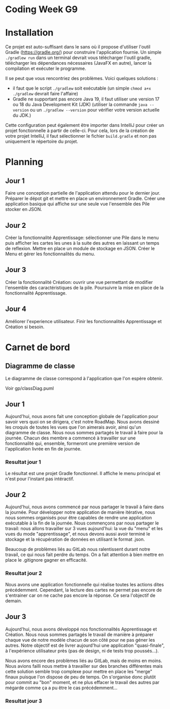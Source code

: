 # Coding Week G9

# Installation

Ce projet est auto-suffisant dans le sans où il propose d'utiliser l'outil Gradle (https://gradle.org/) pour construire l'application fournie.
Un simple `./gradlew run` dans un terminal devrait vous télécharger l'outil gradle, télécharger les dépendances nécessaires (JavaFX en autre), lancer la compilation et exécuter le programme. 

Il se peut que vous rencontriez des problèmes. Voici quelques solutions :
- il faut que le script `./gradlew` soit exécutable (un simple `chmod a+x ./gradlew` devrait faire l'affaire)
- Gradle ne supportant pas encore Java 19, il faut utiliser une version 17 ou 18 du Java Development Kit (JDK) (utiliser la commande `java --version` ou un `./gradlew --version` pour vérifier votre version actuelle du JDK.)

Cette configuration peut également être importer dans IntelliJ pour créer un projet fonctionnelle à partir de celle-ci. Pour cela, lors de la création de votre projet IntelliJ, il faut sélectionner le fichier `build.gradle` et non pas uniquement le répertoire du projet.

# Planning

## Jour 1

Faire une conception partielle de l'application attendu pour le dernier jour.
Préparer le dépot git et mettre en place un environnement Gradle.
Créer une application basique qui affiche sur une seule vue l'ensemble des Pile stocker en JSON.

## Jour 2

Créer la fonctionnalité Apprentissage: sélectionner une Pile dans le menu puis afficher les cartes les unes à la suite des autres en laissant un temps de reflexion.
Mettre en place un module de stockage en JSON.
Créer le Menu et gérer les fonctionnalités du menu.

## Jour 3

Créer la fonctionnalité Création: ouvrir une vue permettant de modifier l'ensemble des caractéristiques de la pile.
Poursuivre la mise en place de la fonctionnalité Apprentissage.

## Jour 4

Améliorer l'experience utilisateur.
Finir les fonctionnalités Apprentissage et Création si besoin.


# Carnet de bord

## Diagramme de classe

Le diagramme de classe correspond à l'application que l'on espère obtenir.

Voir gp/classDiag.puml


## Jour 1

Aujourd'hui, nous avons fait une conception globale de l'application pour savoir vers quoi on se dirigera, c'est notre RoadMap. Nous avons dessiné les croquis de toutes les vues que l'on aimerais avoir, ainsi qu'un diagramme de classe. Nous nous sommes partagés le travail à faire pour la journée. Chacun des membre a commencé à travailler sur une fonctionnalité qui, ensemble, formeront une première version de l'application livrée en fin de journée.

### Resultat jour 1

Le résultat est une projet Gradle fonctionnel. Il affiche le menu principal et n'est pour l'instant pas intéractif.


## Jour 2

Aujourd'hui, nous avons commencé par nous partager le travail à faire dans la journée. Pour développer notre application de manière itérative, nous nous sommes organisés pour être capables de rendre une application exécutable à la fin de la journée. Nous commençons par nous partager le travail: nous allons travailler sur 3 vues aujourd'hui: la vue du "menu" et les vues du mode "apprentissage", et nous devons aussi avoir terminé le stockage et la récupération de données en utilisant le format .json.

Beaucoup de problèmes liés au GitLab nous ralentissent durant notre travail, ce qui nous fait perdre du temps. On a fait attention à bien mettre en place le .gitignore gagner en efficacité.


### Resultat jour 2

Nous avons une application fonctionnelle qui réalise toutes les actions dites précédemment. Cependant, la lecture des cartes ne permet pas encore de s'entrainer car on ne cache pas encore la réponse. Ce sera l'objectif de demain.


## Jour 3

Aujourd'hui, nous avons développé nos fonctionnalités Apprentissage et Création. Nous nous sommes partagés le travail de manière à préparer chaque vue de notre modèle chacun de son côté pour ne pas géner les autres. Notre objectif est de livrer aujourd'hui une application "quasi-finale", à l'expérience utilisateur près (pas de design, ni de tests trop poussés...).

Nous avons encore des problèmes liés au GitLab, mais de moins en moins. Nous avions failli nous mettre à travailler sur des branches différentes mais cette solution semble trop complexe pour mettre en place les "merge" finaux puisque l'on dispose de peu de temps. On s'organise donc plutôt pour commit au "bon" moment, et ne plus effacer le travail des autres par mégarde comme ça a pu être le cas précédemment...


### Resultat jour 3


